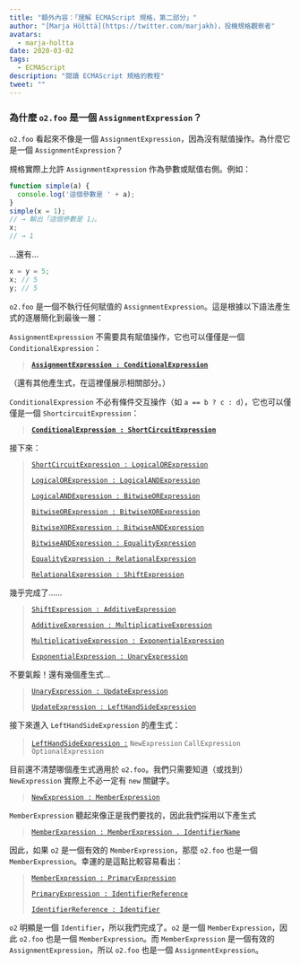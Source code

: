 ```yaml
---
title: "額外內容：「理解 ECMAScript 規格，第二部分」"
author: "[Marja Hölttä](https://twitter.com/marjakh)，投機規格觀察者"
avatars: 
  - marja-holtta
date: 2020-03-02
tags: 
  - ECMAScript
description: "閱讀 ECMAScript 規格的教程"
tweet: ""
---
```


### 為什麼 `o2.foo` 是一個 `AssignmentExpression`？

`o2.foo` 看起來不像是一個 `AssignmentExpression`，因為沒有賦值操作。為什麼它是一個 `AssignmentExpression`？

規格實際上允許 `AssignmentExpression` 作為參數或賦值右側。例如：

```js
function simple(a) {
  console.log('這個參數是 ' + a);
}
simple(x = 1);
// → 輸出「這個參數是 1」。
x;
// → 1
```

…還有…

```js
x = y = 5;
x; // 5
y; // 5
```

`o2.foo` 是一個不執行任何賦值的 `AssignmentExpression`。這是根據以下語法產生式的逐層簡化到最後一層：

`AssignmentExpresssion` 不需要具有賦值操作，它也可以僅僅是一個 `ConditionalExpression`：

> **[`AssignmentExpression : ConditionalExpression`](https://tc39.es/ecma262/#sec-assignment-operators)**

（還有其他產生式，在這裡僅展示相關部分。）

`ConditionalExpression` 不必有條件交互操作（如 `a == b ? c : d`），它也可以僅僅是一個 `ShortcircuitExpression`：

> **[`ConditionalExpression : ShortCircuitExpression`](https://tc39.es/ecma262/#sec-conditional-operator)**

接下來：

> [`ShortCircuitExpression : LogicalORExpression`](https://tc39.es/ecma262/#prod-ShortCircuitExpression)
>
> [`LogicalORExpression : LogicalANDExpression`](https://tc39.es/ecma262/#prod-LogicalORExpression)
>
> [`LogicalANDExpression : BitwiseORExpression`](https://tc39.es/ecma262/#prod-LogicalANDExpression)
>
> [`BitwiseORExpression : BitwiseXORExpression`](https://tc39.es/ecma262/#prod-BitwiseORExpression)
>
> [`BitwiseXORExpression : BitwiseANDExpression`](https://tc39.es/ecma262/#prod-BitwiseXORExpression)
>
> [`BitwiseANDExpression : EqualityExpression`](https://tc39.es/ecma262/#prod-BitwiseANDExpression)
>
> [`EqualityExpression : RelationalExpression`](https://tc39.es/ecma262/#sec-equality-operators)
>
> [`RelationalExpression : ShiftExpression`](https://tc39.es/ecma262/#prod-RelationalExpression)

<!--truncate-->
幾乎完成了……

> [`ShiftExpression : AdditiveExpression`](https://tc39.es/ecma262/#prod-ShiftExpression)
>
> [`AdditiveExpression : MultiplicativeExpression`](https://tc39.es/ecma262/#prod-AdditiveExpression)
>
> [`MultiplicativeExpression : ExponentialExpression`](https://tc39.es/ecma262/#prod-MultiplicativeExpression)
>
> [`ExponentialExpression : UnaryExpression`](https://tc39.es/ecma262/#prod-ExponentiationExpression)

不要氣餒！還有幾個產生式…

> [`UnaryExpression : UpdateExpression`](https://tc39.es/ecma262/#prod-UnaryExpression)
>
> [`UpdateExpression : LeftHandSideExpression`](https://tc39.es/ecma262/#prod-UpdateExpression)

接下來進入 `LeftHandSideExpression` 的產生式：

> [`LeftHandSideExpression :`](https://tc39.es/ecma262/#prod-LeftHandSideExpression)
> `NewExpression`
> `CallExpression`
> `OptionalExpression`

目前還不清楚哪個產生式適用於 `o2.foo`。我們只需要知道（或找到）`NewExpression` 實際上不必一定有 `new` 關鍵字。

> [`NewExpression : MemberExpression`](https://tc39.es/ecma262/#prod-NewExpression)

`MemberExpression` 聽起來像正是我們要找的，因此我們採用以下產生式

> [`MemberExpression : MemberExpression . IdentifierName`](https://tc39.es/ecma262/#prod-MemberExpression)

因此，如果 `o2` 是一個有效的 `MemberExpression`，那麼 `o2.foo` 也是一個 `MemberExpression`。幸運的是這點比較容易看出：

> [`MemberExpression : PrimaryExpression`](https://tc39.es/ecma262/#prod-MemberExpression)
>
> [`PrimaryExpression : IdentifierReference`](https://tc39.es/ecma262/#prod-PrimaryExpression)
>
> [`IdentifierReference : Identifier`](https://tc39.es/ecma262/#prod-IdentifierReference)

`o2` 明顯是一個 `Identifier`，所以我們完成了。`o2` 是一個 `MemberExpression`，因此 `o2.foo` 也是一個 `MemberExpression`。而 `MemberExpression` 是一個有效的 `AssignmentExpression`，所以 `o2.foo` 也是一個 `AssignmentExpression`。
